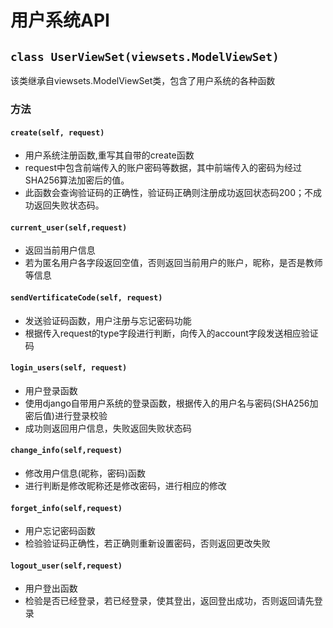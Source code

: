# 用户系统API

## ```class UserViewSet(viewsets.ModelViewSet)```  
该类继承自viewsets.ModelViewSet类，包含了用户系统的各种函数  
### 方法  
#### ```create(self, request)```

 - 用户系统注册函数,重写其自带的create函数
 - request中包含前端传入的账户密码等数据，其中前端传入的密码为经过SHA256算法加密后的值。
 - 此函数会查询验证码的正确性，验证码正确则注册成功返回状态码200；不成功返回失败状态码。

#### ```current_user(self,request)```
 - 返回当前用户信息
 - 若为匿名用户各字段返回空值，否则返回当前用户的账户，昵称，是否是教师等信息

#### ```sendVertificateCode(self, request)```
 -  发送验证码函数，用户注册与忘记密码功能
 -  根据传入request的type字段进行判断，向传入的account字段发送相应验证码

#### ```login_users(self, request)```
 - 用户登录函数
 - 使用django自带用户系统的登录函数，根据传入的用户名与密码(SHA256加密后值)进行登录校验
 - 成功则返回用户信息，失败返回失败状态码

#### ```change_info(self,request)```
 - 修改用户信息(昵称，密码)函数
 - 进行判断是修改昵称还是修改密码，进行相应的修改

#### ```forget_info(self,request)```
 -  用户忘记密码函数
 -  检验验证码正确性，若正确则重新设置密码，否则返回更改失败

#### ```logout_user(self,request)```
-  用户登出函数
-  检验是否已经登录，若已经登录，使其登出，返回登出成功，否则返回请先登录








